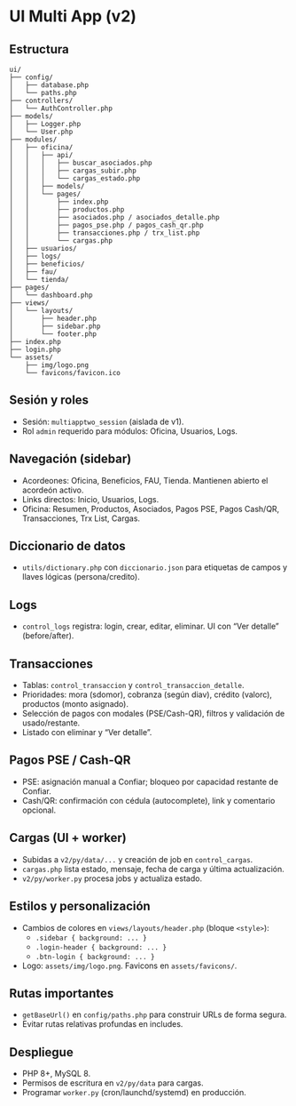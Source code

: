 # UI Multi App (v2)

## Estructura

```
ui/
├── config/
│   ├── database.php
│   └── paths.php
├── controllers/
│   └── AuthController.php
├── models/
│   ├── Logger.php
│   └── User.php
├── modules/
│   ├── oficina/
│   │   ├── api/
│   │   │   ├── buscar_asociados.php
│   │   │   ├── cargas_subir.php
│   │   │   └── cargas_estado.php
│   │   ├── models/
│   │   └── pages/
│   │       ├── index.php
│   │       ├── productos.php
│   │       ├── asociados.php / asociados_detalle.php
│   │       ├── pagos_pse.php / pagos_cash_qr.php
│   │       ├── transacciones.php / trx_list.php
│   │       └── cargas.php
│   ├── usuarios/
│   ├── logs/
│   ├── beneficios/
│   ├── fau/
│   └── tienda/
├── pages/
│   └── dashboard.php
├── views/
│   └── layouts/
│       ├── header.php
│       ├── sidebar.php
│       └── footer.php
├── index.php
├── login.php
└── assets/
    ├── img/logo.png
    └── favicons/favicon.ico
```

## Sesión y roles

- Sesión: `multiapptwo_session` (aislada de v1).
- Rol `admin` requerido para módulos: Oficina, Usuarios, Logs.

## Navegación (sidebar)

- Acordeones: Oficina, Beneficios, FAU, Tienda. Mantienen abierto el acordeón activo.
- Links directos: Inicio, Usuarios, Logs.
- Oficina: Resumen, Productos, Asociados, Pagos PSE, Pagos Cash/QR, Transacciones, Trx List, Cargas.

## Diccionario de datos

- `utils/dictionary.php` con `diccionario.json` para etiquetas de campos y llaves lógicas (persona/credito).

## Logs

- `control_logs` registra: login, crear, editar, eliminar. UI con “Ver detalle” (before/after).

## Transacciones

- Tablas: `control_transaccion` y `control_transaccion_detalle`.
- Prioridades: mora (sdomor), cobranza (según diav), crédito (valorc), productos (monto asignado).
- Selección de pagos con modales (PSE/Cash-QR), filtros y validación de usado/restante.
- Listado con eliminar y “Ver detalle”.

## Pagos PSE / Cash-QR

- PSE: asignación manual a Confiar; bloqueo por capacidad restante de Confiar.
- Cash/QR: confirmación con cédula (autocomplete), link y comentario opcional.

## Cargas (UI + worker)

- Subidas a `v2/py/data/...` y creación de job en `control_cargas`.
- `cargas.php` lista estado, mensaje, fecha de carga y última actualización.
- `v2/py/worker.py` procesa jobs y actualiza estado.

## Estilos y personalización

- Cambios de colores en `views/layouts/header.php` (bloque `<style>`):
  - `.sidebar { background: ... }`
  - `.login-header { background: ... }`
  - `.btn-login { background: ... }`
- Logo: `assets/img/logo.png`. Favicons en `assets/favicons/`.

## Rutas importantes

- `getBaseUrl()` en `config/paths.php` para construir URLs de forma segura.
- Evitar rutas relativas profundas en includes.

## Despliegue

- PHP 8+, MySQL 8.
- Permisos de escritura en `v2/py/data` para cargas.
- Programar `worker.py` (cron/launchd/systemd) en producción.
